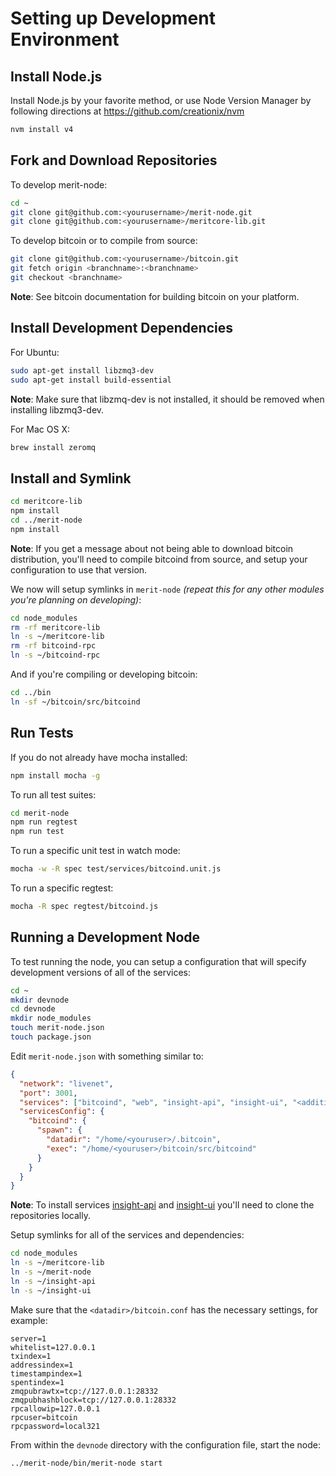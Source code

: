 # Setting up Development Environment

## Install Node.js

Install Node.js by your favorite method, or use Node Version Manager by following directions at https://github.com/creationix/nvm

```bash
nvm install v4
```

## Fork and Download Repositories

To develop merit-node:

```bash
cd ~
git clone git@github.com:<yourusername>/merit-node.git
git clone git@github.com:<yourusername>/meritcore-lib.git
```

To develop bitcoin or to compile from source:

```bash
git clone git@github.com:<yourusername>/bitcoin.git
git fetch origin <branchname>:<branchname>
git checkout <branchname>
```

**Note**: See bitcoin documentation for building bitcoin on your platform.

## Install Development Dependencies

For Ubuntu:

```bash
sudo apt-get install libzmq3-dev
sudo apt-get install build-essential
```

**Note**: Make sure that libzmq-dev is not installed, it should be removed when installing libzmq3-dev.

For Mac OS X:

```bash
brew install zeromq
```

## Install and Symlink

```bash
cd meritcore-lib
npm install
cd ../merit-node
npm install
```

**Note**: If you get a message about not being able to download bitcoin distribution, you'll need to compile bitcoind from source, and setup your configuration to use that version.

We now will setup symlinks in `merit-node` _(repeat this for any other modules you're planning on developing)_:

```bash
cd node_modules
rm -rf meritcore-lib
ln -s ~/meritcore-lib
rm -rf bitcoind-rpc
ln -s ~/bitcoind-rpc
```

And if you're compiling or developing bitcoin:

```bash
cd ../bin
ln -sf ~/bitcoin/src/bitcoind
```

## Run Tests

If you do not already have mocha installed:

```bash
npm install mocha -g
```

To run all test suites:

```bash
cd merit-node
npm run regtest
npm run test
```

To run a specific unit test in watch mode:

```bash
mocha -w -R spec test/services/bitcoind.unit.js
```

To run a specific regtest:

```bash
mocha -R spec regtest/bitcoind.js
```

## Running a Development Node

To test running the node, you can setup a configuration that will specify development versions of all of the services:

```bash
cd ~
mkdir devnode
cd devnode
mkdir node_modules
touch merit-node.json
touch package.json
```

Edit `merit-node.json` with something similar to:

```json
{
  "network": "livenet",
  "port": 3001,
  "services": ["bitcoind", "web", "insight-api", "insight-ui", "<additional_service>"],
  "servicesConfig": {
    "bitcoind": {
      "spawn": {
        "datadir": "/home/<youruser>/.bitcoin",
        "exec": "/home/<youruser>/bitcoin/src/bitcoind"
      }
    }
  }
}
```

**Note**: To install services [insight-api](https://github.com/bitpay/insight-api) and [insight-ui](https://github.com/bitpay/insight-ui) you'll need to clone the repositories locally.

Setup symlinks for all of the services and dependencies:

```bash
cd node_modules
ln -s ~/meritcore-lib
ln -s ~/merit-node
ln -s ~/insight-api
ln -s ~/insight-ui
```

Make sure that the `<datadir>/bitcoin.conf` has the necessary settings, for example:

```
server=1
whitelist=127.0.0.1
txindex=1
addressindex=1
timestampindex=1
spentindex=1
zmqpubrawtx=tcp://127.0.0.1:28332
zmqpubhashblock=tcp://127.0.0.1:28332
rpcallowip=127.0.0.1
rpcuser=bitcoin
rpcpassword=local321
```

From within the `devnode` directory with the configuration file, start the node:

```bash
../merit-node/bin/merit-node start
```
